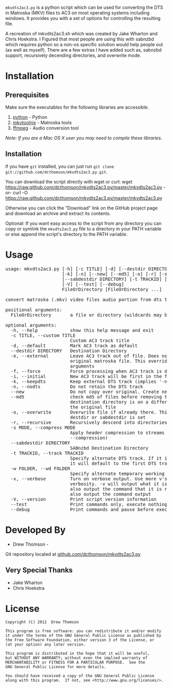 `mkvdts2ac3.py` is a python script which can be used for converting the DTS in
Matroska (MKV) files to AC3 on most operating systems including windows. It provides
you with a set of options for controlling the resulting file.

A recreation of mkvdts2ac3.sh which was created by Jake Wharton and Chris Hoekstra.
I Figured that most people are using this with sabnzbd which requires python so a
non-os specific solution would help people out (as well as myself). There are a
few extras I have added such as, sabnzbd support, recursively decending directories,
and overwrite mode.

Installation
============

Prerequisites
-------------
Make sure the executables for the following libraries are accessible.

1. [python](http://www.python.org/) - Python
2. [mkvtoolnix](http://www.bunkus.org/videotools/mkvtoolnix/) - Matroska tools
3. [ffmpeg](http://ffmpeg.org/) - Audio conversion tool

*Note: If you are a Mac OS X user you may need to compile these libraries.*

Installation
------------
If you have `git` installed, you can just run
`git clone git://github.com/dcthomson/mkvdts2ac3.py.git`.

You can download the script directly with wget or curl:
  wget https://raw.github.com/dcthomson/mkvdts2ac3.py/master/mkvdts2ac3.py
  -or-
  curl -O https://raw.github.com/dcthomson/mkvdts2ac3.py/master/mkvdts2ac3.py

Otherwise you can click the "Download" link on the GitHub project page and
download an archive and extract its contents.

Optional: If you want easy access to the script from any directory you can copy
or symlink the `mkvdts2ac3.py` file to a directory in your PATH variable or else
append the script's directory to the PATH variable.

Usage
=====

<pre>
usage: mkvdts2ac3.py [-h] [-c TITLE] [-d] [--destdir DIRECTORY] [-e] [-f] [-i]
                     [-k] [-n] [--new] [--md5] [-o] [-r] [-s MODE]
                     [--sabdestdir DIRECTORY] [-t TRACKID] [-w FOLDER] [-v]
                     [-V] [--test] [--debug]
                     FileOrDirectory [FileOrDirectory ...]

convert matroska (.mkv) video files audio portion from dts to ac3

positional arguments:
  FileOrDirectory       a file or directory (wildcards may be used)

optional arguments:
  -h, --help            show this help message and exit
  -c TITLE, --custom TITLE
                        Custom AC3 track title
  -d, --default         Mark AC3 track as default
  --destdir DIRECTORY   Destination Directory
  -e, --external        Leave AC3 track out of file. Does not modify the
                        original matroska file. This overrides '-n' and '-d'
                        arguments
  -f, --force           Force processing when AC3 track is detected
  -i, --initial         New AC3 track will be first in the file
  -k, --keepdts         Keep external DTS track (implies '-n')
  -n, --nodts           Do not retain the DTS track
  --new                 Do not copy over original. Create new adjacent file
  --md5                 check md5 of files before removing the original if
                        destination directory is on a different device than
                        the original file
  -o, --overwrite       Overwrite file if already there. This only applies if
                        destdir or sabdestdir is set
  -r, --recursive       Recursively descend into directories
  -s MODE, --compress MODE
                        Apply header compression to streams (See mkvmerge's
                        --compression)
  --sabdestdir DIRECTORY
                        SABnzbd Destination Directory
  -t TRACKID, --track TRACKID
                        Specify alternate DTS track. If it is not a DTS track
                        it will default to the first DTS track found
  -w FOLDER, --wd FOLDER
                        Specify alternate temporary working directory
  -v, --verbose         Turn on verbose output. Use more v's for more
                        verbosity. -v will output what it is doing. -vv will
                        also output the command that it is running. -vvv will
                        also output the command output
  -V, --version         Print script version information
  --test                Print commands only, execute nothing
  --debug               Print commands and pause before executing each
</pre>

  
Developed By
============
* Drew Thomson - <drewthomson at outlook dot com>

Git repository located at
[github.com/dcthomson/mkvdts2ac3.py](http://github.com/dcthomson/mkvdts2ac3.py)


Very Special Thanks
-------------------
* Jake Wharton
* Chris Hoekstra

License
=======

	Copyright (C) 2012  Drew Thomson
	
	This program is free software: you can redistribute it and/or modify
	it under the terms of the GNU General Public License as published by
	the Free Software Foundation, either version 3 of the License, or
	(at your option) any later version.
	
	This program is distributed in the hope that it will be useful,
	but WITHOUT ANY WARRANTY; without even the implied warranty of
	MERCHANTABILITY or FITNESS FOR A PARTICULAR PURPOSE.  See the
	GNU General Public License for more details.
	
	You should have received a copy of the GNU General Public License
	along with this program.  If not, see <http://www.gnu.org/licenses/>.